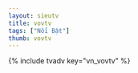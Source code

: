 ```yaml
---
layout: sieutv
title: vovtv
tags: ["Nổi Bật"]
thumb: vovtv
---
```

{% include tvadv key="vn_vovtv" %}
